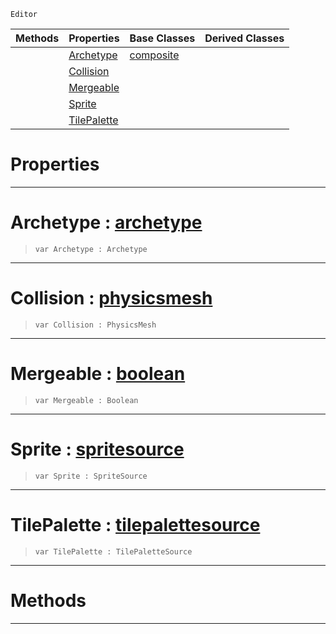  `Editor`

|Methods|Properties|Base Classes|Derived Classes|
|---|---|---|---|
| |[ Archetype](tilepaletteview.md#archetype-zilch-engine-do)|[composite](composite.md)| |
| |[ Collision](tilepaletteview.md#collision-zilch-engine-do)| | |
| |[ Mergeable](tilepaletteview.md#mergeable-zilch-engine-do)| | |
| |[ Sprite](tilepaletteview.md#sprite-zilch-engine-docum)| | |
| |[ TilePalette](tilepaletteview.md#tilepalette-zilch-engine)| | |


 #  Properties


---  
 #  Archetype : [archetype](archetype.md)

> 
> ``` lang=cpp, name=Nada
> var Archetype : Archetype


---  
 #  Collision : [physicsmesh](physicsmesh.md)

> 
> ``` lang=cpp, name=Nada
> var Collision : PhysicsMesh


---  
 #  Mergeable : [boolean](../nada_base_types/boolean.md)

> 
> ``` lang=cpp, name=Nada
> var Mergeable : Boolean


---  
 #  Sprite : [spritesource](spritesource.md)

> 
> ``` lang=cpp, name=Nada
> var Sprite : SpriteSource


---  
 #  TilePalette : [tilepalettesource](tilepalettesource.md)

> 
> ``` lang=cpp, name=Nada
> var TilePalette : TilePaletteSource


---  
 #  Methods


---  
 

 